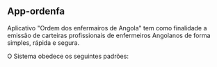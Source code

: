 ## App-ordenfa


Aplicativo "Ordem dos enfermairos de Angola" tem como finalidade a emissão de carteiras profissionais de enfermeiros Angolanos de forma simples, rápida e segura.

O Sistema obedece os seguintes padrões:
